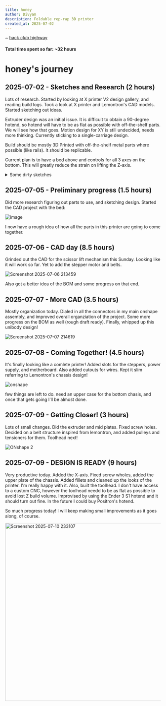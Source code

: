 ```yaml
---
title: honey
author: Divyam
description: Foldable rep-rap 3D printer
created_at: 2025-07-02
---
```


~ [hack club highway](highway.hackclub.com)

#### Total time spent so far: ~32 hours

# honey's journey


## 2025-07-02 - Sketches and Research (2 hours)

Lots of research. Started by looking at X printer V2 design gallery, and reading build logs. Took a look at X printer and Lemontron's CAD models. Started sketching out ideas. 

Extruder design was an initial issue. It is difficult to obtain a 90-degree hotend, so hotend will have to be as flat as possible with off-the-shelf parts. We will see how that goes. Motion design for XY is still undecided, needs more thinking. Currently sticking to a single-carriage design.

Build should be mostly 3D Printed with off-the-shelf metal parts where possible (like rails). It should be replicable.

Current plan is to have a bed above and controls for all 3 axes on the bottom. This will greatly reduce the strain on lifting the Z-axis.
<details>
<summary>Some dirty sketches</summary>

  ![sketches](https://github.com/user-attachments/assets/f0d8a6d2-4d33-4707-bb0d-cfabd03c1b9d)

</details>

## 2025-07-05 - Preliminary progress (1.5 hours)

Did more research figuring out parts to use, and sketching design. Started the CAD project with the bed:

![image](https://github.com/user-attachments/assets/41df9797-51ee-4212-a5db-01835a3c9b56)

I now have a rough idea of how all the parts in this printer are going to come together.

## 2025-07-06 - CAD day (8.5 hours)

Grinded out the CAD for the scissor lift mechanism this Sunday. Looking like it will work so far. Yet to add the stepper motor and belts. 

![Screenshot 2025-07-06 213459](https://github.com/user-attachments/assets/ec4c89ae-456c-449b-90ae-17d6f2eef995)

Also got a better idea of the BOM and some progress on that end. 

## 2025-07-07 - More CAD (3.5 hours)

Mostly organization today. Dialed in all the connectors in my main onshape assembly, and improved overall organziation of the project. Some more progress on the BOM as well (rough draft ready). Finally, whipped up this unibody design!

![Screenshot 2025-07-07 214619](https://github.com/user-attachments/assets/92c0b52b-61f7-4412-8878-0c659f8a9fe7)

## 2025-07-08 - Coming Together! (4.5 hours)

It's finally looking like a comlete printer! Added slots for the steppers, power supply, and motherboard. Also added cutouts for wires. Kept it slim referring to Lemontron's chassis design!

![onshape](https://github.com/user-attachments/assets/bedb217a-c833-4e0c-9f5d-fb57b87eb733)

few things are left to do. need an upper case for the bottom chasis, and once that gets going I'll be almost done. 

## 2025-07-09 - Getting Closer! (3 hours)
Lots of small changes. Did the extruder and mid plates. Fixed screw holes. Decided on a belt structure inspired from lemontron, and added pulleys and tensioners for them. Toolhead next!

![ONshape 2](https://github.com/user-attachments/assets/6d8b1082-b47f-4c09-a127-f34dcce4cc42)

## 2025-07-09 - DESIGN IS READY (9 hours)
Very productive today. Added the X-axis. Fixed screw wholes, added the upper plate of the chassis. Added fillets and cleaned up the looks of the printer. I'm really happy with it. Also, built the toolhead. I don't have access to a custom CNC, however the toolhead needd to be as flat as possible to avoid lost Z build volume. Improvised by using the Ender 3 S1 hotend and it should turn out fine. In the future I could buy Positron's hotend.

So much progress today! I will keep making small improvements as it goes along, of course. 

<img width="724" height="574" alt="Screenshot 2025-07-10 233107" src="https://github.com/user-attachments/assets/cbc2ce15-df89-445a-9fa0-96953cb2b513" />
